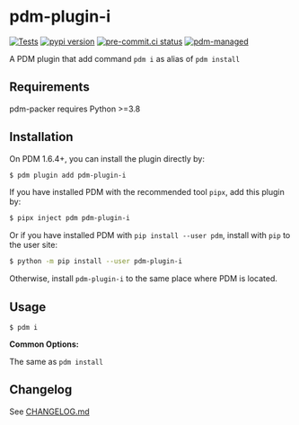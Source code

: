 # pdm-plugin-i

[![Tests](https://github.com/waketzheng/pdm-plugin-i/workflows/Tests/badge.svg)](https://github.com/waketzheng/pdm-plugin-i/actions?query=workflow%3Aci)
[![pypi version](https://img.shields.io/pypi/v/pdm-plugin-i.svg)](https://pypi.org/project/pdm-plugin-i/)
[![pre-commit.ci status](https://results.pre-commit.ci/badge/github/waketzheng/pdm-plugin-i/main.svg)](https://results.pre-commit.ci/latest/github/waketzheng/pdm-plugin-i/main)
[![pdm-managed](https://img.shields.io/badge/pdm-managed-blueviolet)](https://pdm-project.org)

A PDM plugin that add command `pdm i` as alias of `pdm install`

## Requirements

pdm-packer requires Python >=3.8

## Installation

On PDM 1.6.4+, you can install the plugin directly by:

```bash
$ pdm plugin add pdm-plugin-i
```

If you have installed PDM with the recommended tool `pipx`, add this plugin by:

```bash
$ pipx inject pdm pdm-plugin-i
```

Or if you have installed PDM with `pip install --user pdm`, install with `pip` to the user site:

```bash
$ python -m pip install --user pdm-plugin-i
```

Otherwise, install `pdm-plugin-i` to the same place where PDM is located.

## Usage

```
$ pdm i
```

**Common Options:**

The same as `pdm install`

## Changelog

See [CHANGELOG.md](https://github.com/waketzheng/pdm-plugin-i/blob/main/CHANGELOG.md)
